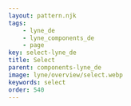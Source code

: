 ```yaml
---
layout: pattern.njk
tags: 
    - lyne_de
    - lyne_components_de
    - page
key: select-lyne_de
title: Select
parent: components-lyne_de
image: lyne/overview/select.webp
keywords: select
order: 540
---
```

